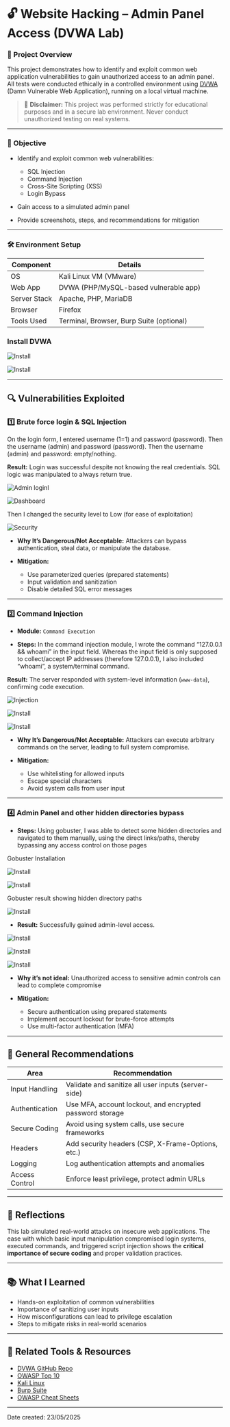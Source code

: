 # 🔓 Website Hacking – Admin Panel Access (DVWA Lab)

### 📁 Project Overview

This project demonstrates how to identify and exploit common web application vulnerabilities to gain unauthorized access to an admin panel. All tests were conducted ethically in a controlled environment using [DVWA](https://github.com/digininja/DVWA) (Damn Vulnerable Web Application), running on a local virtual machine.

> 🚨 **Disclaimer:** This project was performed strictly for educational purposes and in a secure lab environment. Never conduct unauthorized testing on real systems.

---

### 🎯 Objective

* Identify and exploit common web vulnerabilities:

  * SQL Injection
  * Command Injection
  * Cross-Site Scripting (XSS)
  * Login Bypass
* Gain access to a simulated admin panel
* Provide screenshots, steps, and recommendations for mitigation

---

### 🛠️ Environment Setup

| Component    | Details                                  |
| ------------ | ---------------------------------------- |
| OS           | Kali Linux VM (VMware)                   |
| Web App      | DVWA (PHP/MySQL-based vulnerable app)    |
| Server Stack | Apache, PHP, MariaDB                     |
| Browser      | Firefox                                  |
| Tools Used   | Terminal, Browser, Burp Suite (optional) |

### Install DVWA

 ![Install](images/install-dvwa.png)

 ![Install](images/install-dvwa-contd.png)

---

## 🔍 Vulnerabilities Exploited

### 1️⃣ Brute force login & SQL Injection
On the login form, I entered username (1=1) and password (password). Then the username (admin) and password (password). Then the username (admin) and password: empty/nothing.

**Result:** Login was successful despite not knowing the real credentials. SQL logic was manipulated to always return true.

 ![Admin loginl](images/admin-login.png)

 ![Dashboard](images/dashboard.png) 

 Then I changed the security level to Low (for ease of exploitation)

 ![Security](images/change-security-level.png)

* **Why It’s Dangerous/Not Acceptable:**
Attackers can bypass authentication, steal data, or manipulate the database.

* **Mitigation:**

  * Use parameterized queries (prepared statements)
  * Input validation and sanitization
  * Disable detailed SQL error messages

---

### 2️⃣ Command Injection

* **Module:** `Command Execution`

* **Steps:**
In the command injection module, I wrote the command “127.0.0.1 && whoami” in the input field. Whereas the input field is only supposed to collect/accept IP addresses (therefore 127.0.0.1), I also included “whoami”, a system/terminal command.

**Result:**
The server responded with system-level information (`www-data`), confirming code execution.

 ![Injection](images/command-inj-1.png)

 ![Install](images/command-inj-2.png)

 ![Install](images/command-inj-3.png)


* **Why It’s Dangerous/Not Acceptable:**
Attackers can execute arbitrary commands on the server, leading to full system compromise.


* **Mitigation:**

  * Use whitelisting for allowed inputs
  * Escape special characters
  * Avoid system calls from user input

---

### 4️⃣ Admin Panel  and other hidden directories bypass

* **Steps:**
Using gobuster, I was able to detect some hidden directories and navigated to them manually, using the direct links/paths, thereby bypassing any access control on those pages

Gobuster Installation

 ![Install](images/gobuster-install1.png)

 ![Install](images/gobuster-install2.png)



Gobuster result showing hidden directory paths

 ![Install](images/gobuster-use.png)


* **Result:** Successfully gained admin-level access.

 ![Install](images/hidden2.png)

 ![Install](images/hidden3.png)

 ![Install](images/hidden4.png)


* **Why it’s not ideal:**
Unauthorized access to sensitive admin controls can lead to complete compromise
 
* **Mitigation:**

  * Secure authentication using prepared statements
  * Implement account lockout for brute-force attempts
  * Use multi-factor authentication (MFA)

---

## 🔐 General Recommendations

| Area           | Recommendation                                           |
| -------------- | -------------------------------------------------------- |
| Input Handling | Validate and sanitize all user inputs (server-side)      |
| Authentication | Use MFA, account lockout, and encrypted password storage |
| Secure Coding  | Avoid using system calls, use secure frameworks          |
| Headers        | Add security headers (CSP, X-Frame-Options, etc.)        |
| Logging        | Log authentication attempts and anomalies                |
| Access Control | Enforce least privilege, protect admin URLs              |

---

## 💬 Reflections

This lab simulated real-world attacks on insecure web applications. The ease with which basic input manipulation compromised login systems, executed commands, and triggered script injection shows the **critical importance of secure coding** and proper validation practices.

---

## 📚 What I Learned

* Hands-on exploitation of common vulnerabilities
* Importance of sanitizing user inputs
* How misconfigurations can lead to privilege escalation
* Steps to mitigate risks in real-world scenarios

---

## 📎 Related Tools & Resources

* [DVWA GitHub Repo](https://github.com/digininja/DVWA)
* [OWASP Top 10](https://owasp.org/www-project-top-ten/)
* [Kali Linux](https://www.kali.org/)
* [Burp Suite](https://portswigger.net/burp)
* [OWASP Cheat Sheets](https://cheatsheetseries.owasp.org/)

---

Date created: 23/05/2025
